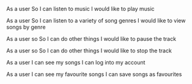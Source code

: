As a user 
So I can listen to music
I would like to play music

As a user
So I can listen to a variety of song genres
I would like to view songs by genre

As a user so
So I can do other things
I would like to pause the track

As a user so
So I can do other things
I would like to stop the track

As a user
I can see my songs 
I can log into my account

As a user
I can see my favourite songs 
I can save songs as favourites

